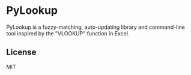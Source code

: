# PyLookup

PyLookup is a fuzzy-matching, auto-updating library and command-line tool inspired by the "VLOOKUP" function in Excel.




License
----
MIT
